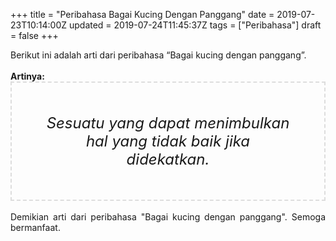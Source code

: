 +++
title = "Peribahasa Bagai Kucing Dengan Panggang"
date = 2019-07-23T10:14:00Z
updated = 2019-07-24T11:45:37Z
tags = ["Peribahasa"]
draft = false
+++

<div dir="ltr" style="text-align: left;" trbidi="on"><div style="text-align: justify;">Berikut ini adalah arti dari peribahasa “Bagai kucing dengan panggang”.</div><br /><div style="text-align: justify;"><b>Artinya:</b></div><div style="border: 2px dashed #ddd; font-size: 24px; height: auto; margin: 0 auto; padding: 50px; text-align: center; width: auto;"><i>Sesuatu yang dapat menimbulkan hal yang tidak baik jika didekatkan.</i></div><div style="text-align: justify;"><br /></div><div style="text-align: justify;">Demikian arti dari peribahasa "Bagai kucing dengan panggang". Semoga bermanfaat.</div></div>
